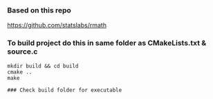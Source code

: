 ### Based on this repo
https://github.com/statslabs/rmath

### To build project do this in same folder as CMakeLists.txt & source.c
```
mkdir build && cd build
cmake ..
make

### Check build folder for executable
